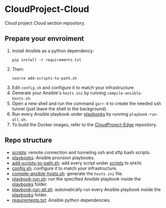 # CloudProject-Cloud
Cloud project Cloud section repository.

## Prepare your envroiment
1. Install Ansible as a python dependency:
	```
	pip install -r requirements.txt
	```
2. Then:
	```
	source add-scripts-to-path.sh
	```
3. Edit `config.sh` and configure it to match your infrastructure.
4. Generate your Ansible's `hosts.ini` by running `compile-ansible-hosts.sh`.
5. Open a new shell and run the command `garr-0` to create the needed ssh tunnel (just leave the shell in the background).
6. Run every Ansible playbook under [playbooks](playbooks) by running `playbook-run-all.sh`.
7. To build the Docker images, refer to the [CloudProject-Edge](https://github.com/LoZioo/CloudProject-Edge) repository.

## Repo structure
- [scripts](scripts): remote connection and tunneling ssh and sftp bash scripts.
- [playbooks](playbooks): Ansible provision playbooks.
- [add-scripts-to-path.sh](add-scripts-to-path.sh): add every script under [scripts](scripts) to `$PATH`.
- [config.sh](config.sh): configure it to match your infrastructure.
- [compile-ansible-hosts.sh](compile-ansible-hosts.sh): generate the `hosts.ini` file.
- [playbook-run.sh](playbook-run.sh): run the specified Ansible playbook inside the [playbooks](playbooks) folder.
- [playbook-run-all.sh](playbook-run-all.sh): automatically run every Ansible playbook inside the [playbooks](playbooks) folder.
- [requirements.txt](requirements.txt): Ansible python dependencies.

